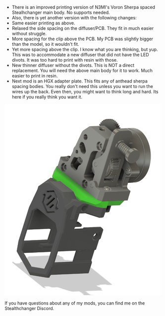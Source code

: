  - There is an improved printing version of N3MI's Voron Sherpa spaced Stealhchanger main body. No supports needed.
 - Also, there is yet another version with the following changes:
  - Same easier printing as above.
  - Relaxed the side spacing on the diffuser/PCB. They fit in much easier without struggle.
  - More spacing for the clip above the PCB. My PCB was slightly bigger than the model, so it wouldn't fit.
  - Yet more spacing above the clip. I know what you are thinking, but yup. This was to accommodate a new diffuser that did not have the LED divots. It was too hard to print with resin with those. 
 - New thinner diffuser without the divots. This is NOT a direct replacement. You will need the above main body for it to work. Much easier to print in resin.
 - Next mod is an HGX adapter plate. This fits any of anthead sherpa spacing bodies. You really don't need this unless you want to run the wires up the back. Even then, you might want to think long and hard. Its here if you really think you want it.

![Anthead Mods Pic](Images/Anthead.png)

	

If you have questions about any of my mods, you can find me on the Stealthchanger Discord. 

